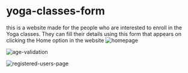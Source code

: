 # yoga-classes-form

this is a website made for the people who are interested to enroll in the Yoga classes. They can fill their details using this form that appears on clicking the Home option in the website
![homepage](https://user-images.githubusercontent.com/79695575/208161210-6aab6aa2-c127-4231-a2c2-27921fdcb727.png)

![age-validation](https://user-images.githubusercontent.com/79695575/208161375-eb1c4af8-74fe-439f-b886-0945f9fadd63.png)

![registered-users-page](https://user-images.githubusercontent.com/79695575/208161436-0d804ef2-2557-4266-a82f-3a1a051ee29b.png)

